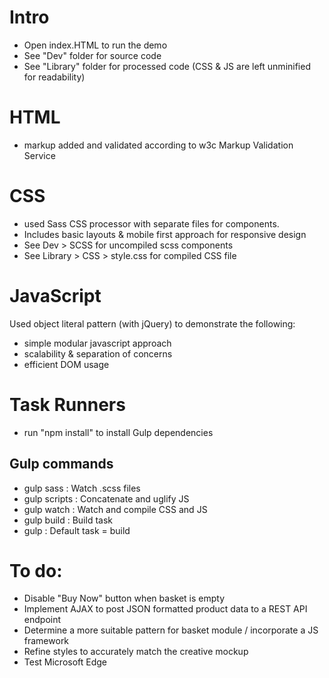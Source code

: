 # Intro
- Open index.HTML to run the demo
- See "Dev" folder for source code 
- See "Library" folder for processed code (CSS & JS are left unminified for readability)


# HTML 
- markup added and validated according to w3c Markup Validation Service


# CSS
- used Sass CSS processor with separate files for components. 
- Includes basic layouts & mobile first approach for responsive design
- See Dev > SCSS for uncompiled scss components
- See Library > CSS > style.css for compiled CSS file


# JavaScript 
Used object literal pattern (with jQuery) to demonstrate the following:
- simple modular javascript approach
- scalability & separation of concerns 
- efficient DOM usage


# Task Runners 
- run "npm install" to install Gulp dependencies

## Gulp commands

- gulp sass     :     Watch .scss files
- gulp scripts  :     Concatenate and uglify JS
- gulp watch    :     Watch and compile CSS and JS
- gulp build    :     Build task 
- gulp          :     Default task = build


# To do:
- Disable "Buy Now" button when basket is empty
- Implement AJAX to post JSON formatted product data to a REST API endpoint
- Determine a more suitable pattern for basket module / incorporate a JS framework
- Refine styles to accurately match the creative mockup
- Test Microsoft Edge
